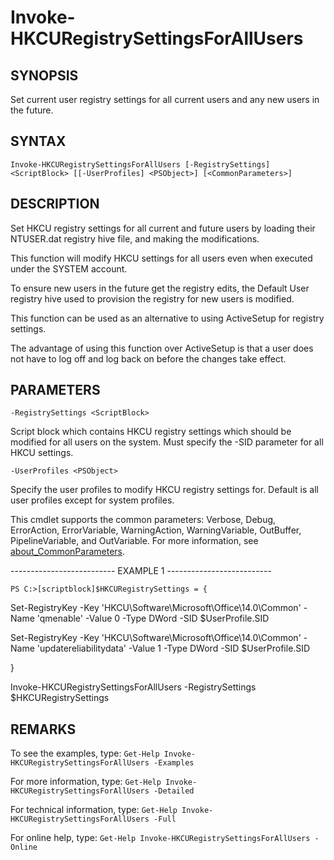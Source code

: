 # Invoke-HKCURegistrySettingsForAllUsers

## SYNOPSIS

Set current user registry settings for all current users and any new users in the future.

## SYNTAX

 `Invoke-HKCURegistrySettingsForAllUsers [-RegistrySettings] <ScriptBlock> [[-UserProfiles] <PSObject>] [<CommonParameters>]`

## DESCRIPTION

Set HKCU registry settings for all current and future users by loading their NTUSER.dat registry hive file, and making the modifications.

This function will modify HKCU settings for all users even when executed under the SYSTEM account.

To ensure new users in the future get the registry edits, the Default User registry hive used to provision the registry for new users is modified.

This function can be used as an alternative to using ActiveSetup for registry settings.

The advantage of using this function over ActiveSetup is that a user does not have to log off and log back on before the changes take effect.

## PARAMETERS

`-RegistrySettings <ScriptBlock>`

Script block which contains HKCU registry settings which should be modified for all users on the system. Must specify the -SID parameter for all HKCU settings.

`-UserProfiles <PSObject>`

Specify the user profiles to modify HKCU registry settings for. Default is all user profiles except for system profiles.

<CommonParameters>

This cmdlet supports the common parameters: Verbose, Debug, ErrorAction, ErrorVariable, WarningAction, WarningVariable, OutBuffer, PipelineVariable, and OutVariable. For more information, see [about_CommonParameters](https:/go.microsoft.com/fwlink/?LinkID=113216).

-------------------------- EXAMPLE 1 --------------------------

`PS C:>[scriptblock]$HKCURegistrySettings = {`

Set-RegistryKey -Key 'HKCU\Software\Microsoft\Office\14.0\Common' -Name 'qmenable' -Value 0 -Type DWord -SID $UserProfile.SID

Set-RegistryKey -Key 'HKCU\Software\Microsoft\Office\14.0\Common' -Name 'updatereliabilitydata' -Value 1 -Type DWord -SID $UserProfile.SID

}

Invoke-HKCURegistrySettingsForAllUsers -RegistrySettings $HKCURegistrySettings

## REMARKS

To see the examples, type: `Get-Help Invoke-HKCURegistrySettingsForAllUsers -Examples`

For more information, type: `Get-Help Invoke-HKCURegistrySettingsForAllUsers -Detailed`

For technical information, type: `Get-Help Invoke-HKCURegistrySettingsForAllUsers -Full`

For online help, type: `Get-Help Invoke-HKCURegistrySettingsForAllUsers -Online`
